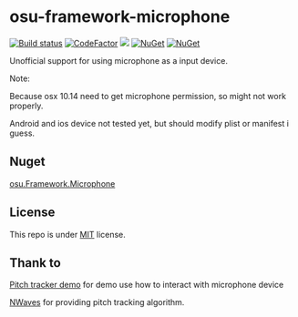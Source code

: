 # osu-framework-microphone

[![Build status](https://ci.appveyor.com/api/projects/status/cyxlpba4l3ic5glc/branch/master?svg=true)](https://ci.appveyor.com/project/andy840119/osu-framework-microphone/branch/master)
[![CodeFactor](https://www.codefactor.io/repository/github/karaoke-dev/osu-framework-microphone/badge)](https://www.codefactor.io/repository/github/karaoke-dev/osu-framework-microphone)
[![](https://img.shields.io/badge/月子我婆-passed-ff69b4.svg)](https://github.com/osu-Karaoke/osu-framework-microphone)
[![NuGet](https://img.shields.io/nuget/v/osu.Framework.Microphone.svg)](https://www.nuget.org/packages/osu.Framework.Microphone)
[![NuGet](https://img.shields.io/nuget/dt/osu.Framework.Microphone.svg)](https://www.nuget.org/packages/osu.Framework.Microphone)

Unofficial support for using microphone as a input device.

Note: 

Because osx 10.14 need to get microphone permission, so might not work properly.

Android and ios device not tested yet, but should modify plist or manifest i guess.

## Nuget

[osu.Framework.Microphone](https://www.nuget.org/packages/osu.Framework.Microphone)

## License

This repo is under [MIT](LICENSE) license.

## Thank to 

[Pitch tracker demo](https://github.com/ManagedBass/Demo.WPF) for demo use how to interact with microphone device

[NWaves](https://github.com/ar1st0crat/NWaves) for providing pitch tracking algorithm.
